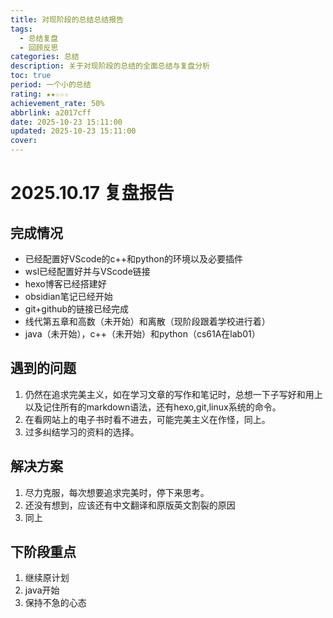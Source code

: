 ```yaml
---
title: 对现阶段的总结总结报告
tags:
  - 总结复盘
  - 回顾反思
categories: 总结
description: 关于对现阶段的总结的全面总结与复盘分析
toc: true
period: 一个小的总结
rating: ★★☆☆☆
achievement_rate: 50%
abbrlink: a2017cff
date: 2025-10-23 15:11:00
updated: 2025-10-23 15:11:00
cover:
---
```


# 2025.10.17 复盘报告

## 完成情况
- 已经配置好VScode的c++和python的环境以及必要插件
- wsl已经配置好并与VScode链接
- hexo博客已经搭建好
- obsidian笔记已经开始
- git+github的链接已经完成
- 线代第五章和高数（未开始）和离散（现阶段跟着学校进行着）
- java（未开始），c++（未开始）和python（cs61A在lab01）
## 遇到的问题
1. 仍然在追求完美主义，如在学习文章的写作和笔记时，总想一下子写好和用上以及记住所有的markdown语法，还有hexo,git,linux系统的命令。
2. 在看网站上的电子书时看不进去，可能完美主义在作怪，同上。
3. 过多纠结学习的资料的选择。
## 解决方案
1. 尽力克服，每次想要追求完美时，停下来思考。
2. 还没有想到，应该还有中文翻译和原版英文割裂的原因
3. 同上

## 下阶段重点
1. 继续原计划
2. java开始
3. 保持不急的心态